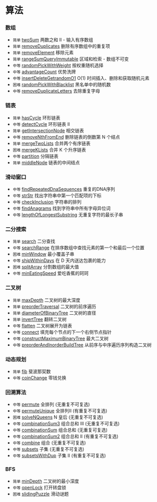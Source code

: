 # 算法


### 数组
* `简单` [twoSum](srcipts/twoSum/README.md) 两数之和 II - 输入有序数组
* `简单` [removeDuplicates](srcipts/removeDuplicates/README.md) 删除有序数组中的重复项
* `简单` [removeElement](srcipts/removeElement/README.md) 移除元素
* `简单` [rangeSumQueryImmutable](srcipts/rangeSumQueryImmutable/README.md) 区域和检索 - 数组不可变
* `中等` [randomPickWithWeight](srcipts/randomPickWithWeight/README.md) 按权重随机选择
* `中等` [advantageCount](srcipts/advantageCount/README.md) 优势洗牌
* `中等` [insertDeleteGetrandomO1](srcipts/insertDeleteGetrandomO1/README.md) O(1) 时间插入、删除和获取随机元素
* `困难` [randomPickWithBlacklist](srcipts/randomPickWithBlacklist/README.md) 黑名单中的随机数
* `中等` [removeDuplicateLetters](srcipts/removeDuplicateLetters/README.md) 去除重复字母


### 链表

* `简单` [hasCycle](srcipts/hasCycle/README.md) 环形链表
* `中等` [detectCycle](srcipts/detectCycle/README.md) 环形链表 II
* `简单` [getIntersectionNode](srcipts/getIntersectionNode/README.md) 相交链表
* `中等` [removeNthFromEnd](srcipts/removeNthFromEnd/README.md) 删除链表的倒数第 N 个结点
* `简单` [mergeTwoLists](srcipts/mergeTwoLists/README.md) 合并两个有序链表
* `困难` [mergeKLists](srcipts/mergeKLists/README.md) 合并 K 个升序链表
* `中等` [partition](srcipts/partition/README.md) 分隔链表
* `简单` [middleNode](srcipts/middleNode/README.md) 链表的中间结点

### 滑动窗口

* `中等` [findRepeatedDnaSequences](srcipts/findRepeatedDnaSequences/README.md) 重复的DNA序列
* `中等` [strStr](srcipts/strStr/README.md) 找出字符串中第一个匹配项的下标
* `中等` [checkInclusion](srcipts/checkInclusion/README.md) 字符串的排列
* `中等` [findAnagrams](srcipts/findAnagrams/README.md) 找到字符串中所有字母异位词
* `中等` [lengthOfLongestSubstring](srcipts/lengthOfLongestSubstring/README.md) 无重复字符的最长子串



### 二分搜索

* `简单` [search](srcipts/search/README.md) 二分查找
* `中等` [searchRange](srcipts/searchRange/README.md) 在排序数组中查找元素的第一个和最后一个位置
* `困难` [minWindow](srcipts/minWindow/README.md) 最小覆盖子串
* `中等` [shipWithinDays](srcipts/shipWithinDays/README.md) 在 D 天内送达包裹的能力
* `困难` [splitArray](srcipts/splitArray/README.md) 分割数组的最大值
* `中等` [minEatingSpeed](srcipts/minEatingSpeed/README.md) 爱吃香蕉的珂珂



### 二叉树
* `简单` [maxDepth](srcipts/maxDepth/README.md) 二叉树的最大深度
* `简单` [preorderTraversal](srcipts/preorderTraversal/README.md) 二叉树的前序遍历
* `简单` [diameterOfBinaryTree](srcipts/diameterOfBinaryTree/README.md) 二叉树的直径
* `简单` [invertTree](srcipts/invertTree/README.md) 翻转二叉树
* `中等` [flatten](srcipts/flatten/README.md) 二叉树展开为链表
* `中等` [connect](srcipts/connect/README.md) 填充每个节点的下一个右侧节点指针
* `中等` [constructMaximumBinaryTree](srcipts/constructMaximumBinaryTree/README.md)  最大二叉树
* `中等` [preorderAndInorderBuildTree](srcipts/preorderAndInorderBuildTree/README.md)  从前序与中序遍历序列构造二叉树


### 动态规划
* `简单` [fib](srcipts/fib/README.md) 斐波那契数
* `中等` [coinChange](srcipts/coinChange/README.md) 零钱兑换

### 回溯算法
* `中等` [permute](srcipts/permute/README.md) 全排列 (无重复不可复选)
* `中等` [permuteUnique](srcipts/permuteUnique/README.md) 全排列II (有重复不可复选)
* `困难` [solveNQueens](srcipts/solveNQueens/README.md) N 皇后 (无重复不可复选)
* `中等` [combinationSum3](srcipts/combinationSum3/README.md) 组合总和 III (无重复不可复选)
* `中等` [combinationSum](srcipts/combinationSum/README.md) 组合总和 (无重复可复选)
* `中等` [combinationSum2](srcipts/combinationSum2/README.md) 组合总和 II (有重复不可复选)
* `中等` [combine](srcipts/combine/README.md) 组合 (无重复不可复选)
* `中等` [subsets](srcipts/subsets/README.md) 子集 (无重复不可复选)
* `中等` [subsetsWithDup](srcipts/subsetsWithDup/README.md) 子集 II (有重复不可复选)

### BFS
* `简单` [minDepth](srcipts/minDepth/README.md) 二叉树的最小深度
* `中等` [openLock](srcipts/openLock/README.md) 打开转盘锁
* `困难` [slidingPuzzle](srcipts/slidingPuzzle/README.md) 滑动谜题
